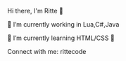 Hi there, I'm Ritte 👋

🔭 I’m currently working in Lua,C#,Java

🌱 I’m currently learning HTML/CSS 🤣

Connect with me:
rittecode

